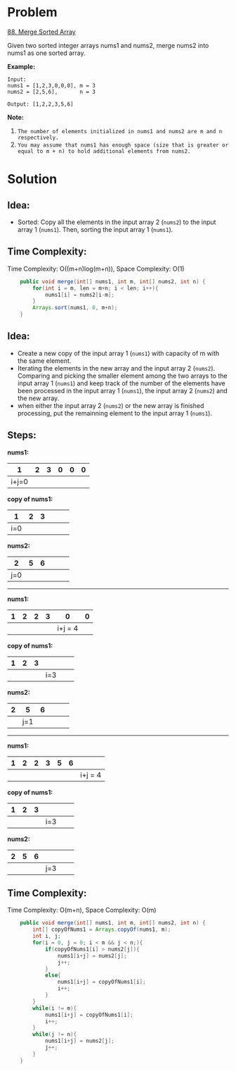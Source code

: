 # Problem
[88. Merge Sorted Array](https://leetcode.com/problems/merge-sorted-array/)

Given two sorted integer arrays nums1 and nums2, merge nums2 into nums1 as one sorted array.
 

**Example:**
```text
Input:
nums1 = [1,2,3,0,0,0], m = 3
nums2 = [2,5,6],       n = 3

Output: [1,2,2,3,5,6]
```

**Note:**

1. ```The number of elements initialized in nums1 and nums2 are m and n respectively.```
2. ```You may assume that nums1 has enough space (size that is greater or equal to m + n) to hold additional elements from nums2.```


# Solution
## Idea:
* Sorted: Copy all the elements in the input array 2 (```nums2```) to the input array 1 (```nums1```). Then, sorting the input array 1 (```nums1```).
##  Time Complexity:
Time Complexity: O((m+n)log(m+n)), Space Complexity: O(1)

```java
    public void merge(int[] nums1, int m, int[] nums2, int n) {
        for(int i = m, len = m+n; i < len; i++){
            nums1[i] = nums2[i-m];
        }
        Arrays.sort(nums1, 0, m+n);
    }
```

## Idea:
* Create a new copy of the input array 1 (```nums1```) with capacity of m with the same element. 
* Iterating the elements in the new array and the input array 2 (```nums2```). Comparing and picking the smaller element among the two arrays to the input array 1 (```nums1```) and keep track of the number of the elements have been processed in the input array 1 (```nums1```), the input array 2 (```nums2```) and the new array. 
* when either the input array 2 (```nums2```) or the new array is finished processing, put the remainning element to the input array 1 (```nums1```).

## Steps:
**nums1:**

|  1  | 2 | 3 | 0 | 0 | 0 |
|-----|---|---|---|---|---|
|i+j=0|   |   |   |   |   |

**copy of nums1:**

|  1  | 2 | 3 |   |   |   |
|-----|---|---|---|---|---|
| i=0 |   |   |   |   |   |

**nums2:**

|  2  | 5 | 6 |   |   |   |
|-----|---|---|---|---|---|
| j=0 |   |   |   |   |   |

----

**nums1:**

| 1 | 2 | 2 | 3 |    0    | 0 |
|---|---|---|---|---------|---|
|   |   |   |   | i+j = 4 |   |

**copy of nums1:**

| 1 | 2 | 3 |     |   |   |
|---|---|---|-----|---|---|
|   |   |   | i=3 |   |   |

**nums2:**

| 2 |  5  | 6 |   |   |   |
|---|-----|---|---|---|---|
|   | j=1 |   |   |   |   |

----

**nums1:**

| 1 | 2 | 2 | 3 | 5 | 6 |         |
|---|---|---|---|---|---|---------|
|   |   |   |   |   |   | i+j = 4 |

**copy of nums1:**

| 1 | 2 | 3 |     |   |   |
|---|---|---|-----|---|---|
|   |   |   | i=3 |   |   |

**nums2:**

| 2 | 5 | 6 |     |   |   |
|---|---|---|-----|---|---|
|   |   |   | j=3 |   |   |

##  Time Complexity:
Time Complexity: O(m+n), Space Complexity: O(m)

```java
    public void merge(int[] nums1, int m, int[] nums2, int n) {
        int[] copyOfNums1 = Arrays.copyOf(nums1, m);
        int i, j;
        for(i = 0, j = 0; i < m && j < n;){
            if(copyOfNums1[i] > nums2[j]){
                nums1[i+j] = nums2[j];
                j++;
            }
            else{
                nums1[i+j] = copyOfNums1[i];
                i++;
            }
        }
        while(i != m){
            nums1[i+j] = copyOfNums1[i];
            i++;
        }
        while(j != n){
            nums1[i+j] = nums2[j];
            j++;
        }
    }
```
